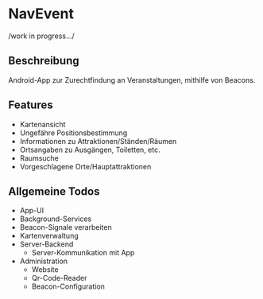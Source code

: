 NavEvent
========

/work in progress.../

Beschreibung
------------

Android-App zur Zurechtfindung an Veranstaltungen, mithilfe von Beacons.


Features
--------

* Kartenansicht
* Ungefähre Positionsbestimmung
* Informationen zu Attraktionen/Ständen/Räumen
* Ortsangaben zu Ausgängen, Toiletten, etc.
* Raumsuche
* Vorgeschlagene Orte/Hauptattraktionen


Allgemeine Todos
----------------

* App-UI
* Background-Services
* Beacon-Signale verarbeiten
* Kartenverwaltung
* Server-Backend
  * Server-Kommunikation mit App
* Administration
  * Website
  * Qr-Code-Reader
  * Beacon-Configuration
